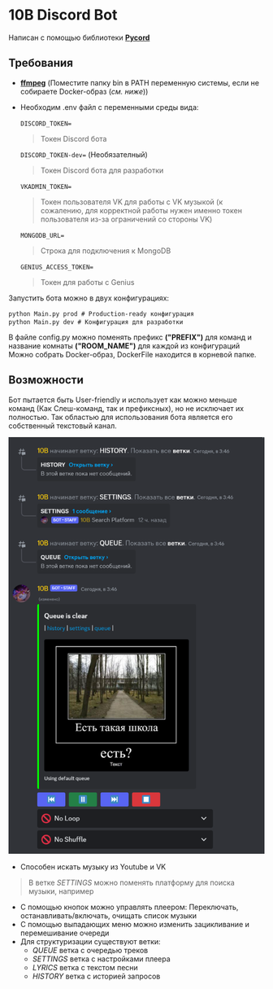 # 10B Discord Bot

Написан с помощью библиотеки **[Pycord](https://github.com/Pycord-Development/pycord)**
## Требования

- **[ffmpeg](https://ffmpeg.org/download.html)** (Поместите папку bin в PATH переменную системы, если не собираете Docker-образ (*см. ниже*))
- Необходим .env файл с переменными среды вида:  

    `DISCORD_TOKEN=`  
    >Токен Discord бота  

    `DISCORD_TOKEN-dev=` (Необязателный) 
    >Токен Discord бота для разработки

    `VKADMIN_TOKEN=`
    >Токен пользователя VK для работы с VK музыкой (к сожалению, для корректной работы нужен именно токен пользователя из-за ограничений со стороны VK)

    `MONGODB_URL=`
    >Строка для подключения к MongoDB

    `GENIUS_ACCESS_TOKEN=`
    >Токен для работы с Genius

Запустить бота можно в двух конфигурациях:  
```
python Main.py prod # Production-ready конфигурация
python Main.py dev # Конфигурация для разработки
```

В файле config.py можно поменять префикс **("PREFIX")** для команд и название комнаты **("ROOM_NAME")** для каждой из конфигураций  
Можно собрать Docker-образ, DockerFile находится в корневой папке.

## Возможности

Бот пытается быть User-friendly и использует как можно меньше команд (Как Слеш-команд, так и префиксных), но не исключает их полностью. Так областью для использования бота является его собственный текстовый канал.

![Скриншот Канала](/README/TextChannel.png)

- Способен искать музыку из Youtube и VK  
>В ветке *SETTINGS* можно поменять платформу для поиска музыки, например  
- С помощью кнопок можно управлять плеером: Переключать, останавливать/включать, очищать список музыки
- С помощью выпадающих меню можно изменить зацикливание и перемешивание очереди
- Для структуризации существуют ветки:
    - *QUEUE* ветка с очередью треков
    - *SETTINGS* ветка с настройками плеера
    - *LYRICS* ветка с текстом песни
    - *HISTORY* ветка с историей запросов
